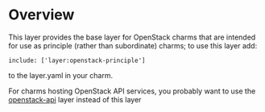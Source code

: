 # Overview

This layer provides the base layer for OpenStack charms that are intended for
use as principle (rather than subordinate) charms; to use this layer add:

    include: ['layer:openstack-principle']

to the layer.yaml in your charm.

For charms hosting OpenStack API services, you probably want to use the
[openstack-api](https://github.com/openstack/charm-layer-openstack-api)
layer instead of this layer
